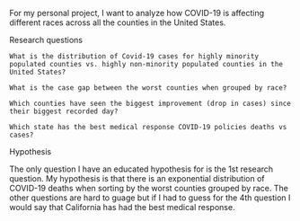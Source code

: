 For my personal project, I want to analyze how COVID-19 is affecting different races across all the counties in the United States. 


Research questions

    What is the distribution of Covid-19 cases for highly minority populated counties vs. highly non-minority populated counties in the United States?

    What is the case gap between the worst counties when grouped by race?

    Which counties have seen the biggest improvement (drop in cases) since their biggest recorded day?

    Which state has the best medical response COVID-19 policies deaths vs cases?

Hypothesis

The only question I have an educated hypothesis for is the 1st research question. My hypothesis is that there is an exponential distribution of COVID-19 deaths when sorting by the worst counties grouped by race. The other questions are hard to guage but if I had to guess for the 4th question I would say that California has had the best medical response.
